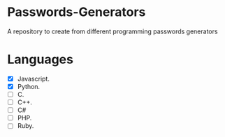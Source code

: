 # Passwords-Generators
A repository to create from different programming passwords generators

# Languages

- [X] Javascript.
- [X] Python.
- [ ] C.
- [ ] C++.
- [ ] C#
- [ ] PHP.
- [ ] Ruby.
